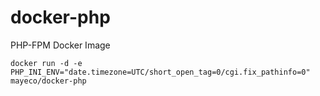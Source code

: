 # docker-php
PHP-FPM Docker Image

    docker run -d -e PHP_INI_ENV="date.timezone=UTC/short_open_tag=0/cgi.fix_pathinfo=0" mayeco/docker-php
